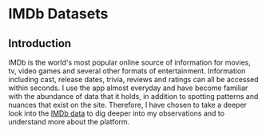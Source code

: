 # IMDb Datasets 

## Introduction

IMDb is the world's most popular online source of information for movies, tv, video games and several other formats of entertainment. Information including cast, release dates, trivia, reviews and ratings can all be accessed within seconds. I use the app almost everyday and have become familiar with the abundance of data that it holds, in addition to spotting patterns and nuances that exist on the site. Therefore, I have chosen to take a deeper look into the [IMDb data](https://www.imdb.com/interfaces/) to dig deeper into my observations and to understand more about the platform.

